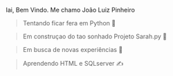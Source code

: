 Iai, Bem Vindo. Me chamo João Luiz Pinheiro

 > Tentando ficar fera em Python 💪
 
 > Em construçao do tao sonhado Projeto Sarah.py 👀
 
 > Em busca de novas experiências 🤝

 > Aprendendo HTML e SQLserver ✍
